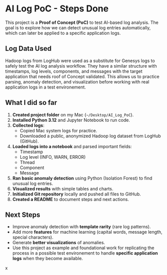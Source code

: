 # AI Log PoC - Steps Done

This project is a **Proof of Concept (PoC)** to test AI-based log analysis. The goal is to explore how we can detect unusual log entries automatically, which can later be applied to a specific application logs.

## Log Data Used
Hadoop logs from LogHub were used as a substitute for Genesys logs to safely test the AI log analysis workflow. They have a similar structure with timestamps, log levels, components, and messages with the target application that needs roof of Concept validated. This allows us to practice parsing, anomaly detection, and visualization before working with real application logs in a test environement.

## What I did so far
1. **Created project folder** on my Mac (`~/Desktop/AI_Log_PoC`).  
2. **Installed Python 3.12** and Jupyter Notebook to run code.  
3. **Collected logs**:  
   - Copied Mac system logs for practice.  
   - Downloaded a public, anonymized Hadoop log dataset from LogHub (GitHub).  
4. **Loaded logs into a notebook** and parsed important fields:  
   - Timestamp  
   - Log level (INFO, WARN, ERROR)  
   - Thread  
   - Component  
   - Message  
5. **Ran basic anomaly detection** using Python (Isolation Forest) to find unusual log entries.  
6. **Visualized results** with simple tables and charts.  
7. **Initialized Git repository** locally and pushed all files to GitHub.  
8. **Created a README** to document steps and next actions.  

## Next Steps
- Improve anomaly detection with **template rarity** (rare log patterns).  
- Add more **features** for machine learning (capital words, message length, special characters).  
- Generate **better visualizations** of anomalies.  
- Use this project as example and foundational work for replicating the process in a possible test environement to handle **specific application logs** when they become available.

x
